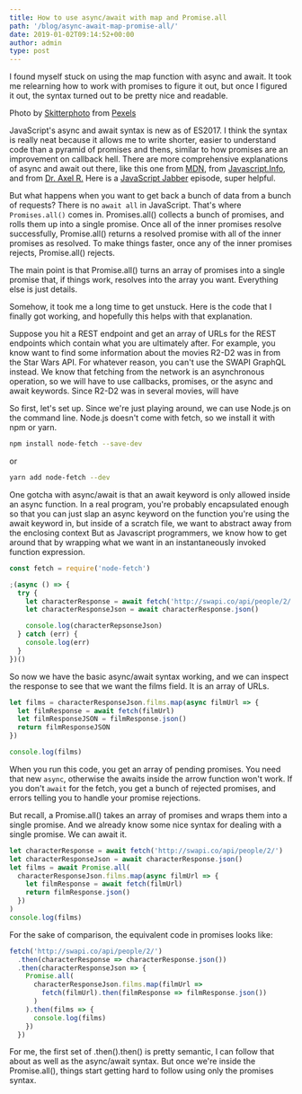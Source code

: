 ```yaml
---
title: How to use async/await with map and Promise.all
path: '/blog/async-await-map-promise-all/'
date: 2019-01-02T09:14:52+00:00
author: admin
type: post
---
```


I found myself stuck on using the map function with async and await. It took me relearning how to work with promises to figure it out, but once I figured it out, the syntax turned out to be pretty nice and readable.

Photo by [Skitterphoto](https://www.pexels.com/@skitterphoto?utm_content=attributionCopyText&utm_medium=referral&utm_source=pexels) from [Pexels](https://www.pexels.com/photo/woman-in-white-sleeveless-shirt-walking-on-gray-sand-followed-by-brown-and-black-ducks-and-black-and-white-dog-9197/?utm_content=attributionCopyText&utm_medium=referral&utm_source=pexels)

JavaScript's async and await syntax is new as of ES2017. I think the syntax is really neat because it allows me to write shorter, easier to understand code than a pyramid of promises and thens, similar to how promises are an improvement on callback hell. There are more comprehensive explanations of async and await out there, like this one from [MDN](https://developer.mozilla.org/en-US/docs/Web/JavaScript/Reference/Statements/async_function), from [Javascript.Info](https://javascript.info/async-await), and from [Dr. Axel R.](http://2ality.com/2016/10/async-function-tips.html) Here is a [JavaScript Jabber](https://devchat.tv/js-jabber/jsj-329-promises-promise-finally-and-async-await-with-valeri-karpov/) episode, super helpful.

But what happens when you want to get back a bunch of data from a bunch of requests? There is no `await all` in JavaScript. That's where `Promises.all()` comes in. Promises.all() collects a bunch of promises, and rolls them up into a single promise. Once all of the inner promises resolve successfully, Promise.all() returns a resolved promise with all of the inner promises as resolved. To make things faster, once any of the inner promises rejects, Promise.all() rejects.

The main point is that Promise.all() turns an array of promises into a single promise that, if things work, resolves into the array you want. Everything else is just details.

Somehow, it took me a long time to get unstuck. Here is the code that I finally got working, and hopefully this helps with that explanation.

Suppose you hit a REST endpoint and get an array of URLs for the REST endpoints which contain what you are ultimately after. For example, you know want to find some information about the movies R2-D2 was in from the Star Wars API. For whatever reason, you can't use the SWAPI GraphQL instead. We know that fetching from the network is an asynchronous operation, so we will have to use callbacks, promises, or the async and await keywords. Since R2-D2 was in several movies, will have

So first, let's set up. Since we're just playing around, we can use Node.js on the command line. Node.js doesn't come with fetch, so we install it with npm or yarn.

```bash
npm install node-fetch --save-dev
```

or

```bash
yarn add node-fetch --dev
```

One gotcha with async/await is that an await keyword is only allowed inside an async function. In a real program, you're probably encapsulated enough so that you can just slap an async keyword on the function you're using the await keyword in, but inside of a scratch file, we want to abstract away from the enclosing context But as Javascript programmers, we know how to get around that by wrapping what we want in an instantaneously invoked function expression.

```javascript
const fetch = require('node-fetch')

;(async () => {
  try {
    let characterResponse = await fetch('http://swapi.co/api/people/2/')
    let characterResponseJson = await characterResponse.json()

    console.log(characterRepsonseJson)
  } catch (err) {
    console.log(err)
  }
})()
```

So now we have the basic async/await syntax working, and we can inspect the response to see that we want the films field. It is an array of URLs.

```javascript
let films = characterResponseJson.films.map(async filmUrl => {
  let filmResponse = await fetch(filmUrl)
  let filmResponseJSON = filmResponse.json()
  return filmResponseJSON
})

console.log(films)
```

When you run this code, you get an array of pending promises. You need that new `async`, otherwise the awaits inside the arrow function won't work. If you don't `await` for the fetch, you get a bunch of rejected promises, and errors telling you to handle your promise rejections.

But recall, a Promise.all() takes an array of promises and wraps them into a single promise. And we already know some nice syntax for dealing with a single promise. We can await it.

```javascript
let characterResponse = await fetch('http://swapi.co/api/people/2/')
let characterResponseJson = await characterResponse.json()
let films = await Promise.all(
  characterResponseJson.films.map(async filmUrl => {
    let filmResponse = await fetch(filmUrl)
    return filmResponse.json()
  })
)
console.log(films)
```

For the sake of comparison, the equivalent code in promises looks like:

```javascript
fetch('http://swapi.co/api/people/2/')
  .then(characterResponse => characterResponse.json())
  .then(characterResponseJson => {
    Promise.all(
      characterResponseJson.films.map(filmUrl =>
        fetch(filmUrl).then(filmResponse => filmResponse.json())
      )
    ).then(films => {
      console.log(films)
    })
  })
```

For me, the first set of .then().then() is pretty semantic, I can follow that about as well as the async/await syntax. But once we're inside the Promise.all(), things start getting hard to follow using only the promises syntax.

